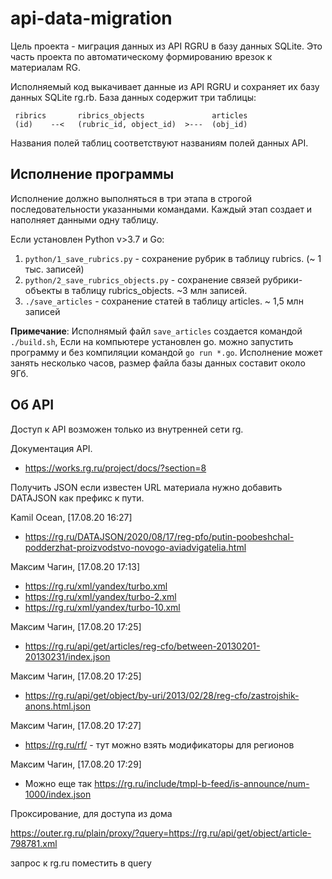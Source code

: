 # api-data-migration

Цель проекта - миграция данных из API RGRU в базу данных SQLite. 
Это часть проекта по автоматическому формированию врезок к материалам RG.


Исполняемый код выкачивает данные из API RGRU и сохраняет их базу данных SQLite rg.rb.
База данных содержит три таблицы:
```
 ribrics       ribrics_objects               articles
 (id)    --<   (rubric_id, object_id)  >---  (obj_id)

```
Названия полей таблиц соответствуют названиям полей данных API.

Исполнение программы
--------------
Исполнение должно выполняться в три этапа в строгой последовательности указанными командами. 
Каждый этап создает и наполняет данными одну таблицу. 

Если установлен Python v>3.7 и Go:

1. `python/1_save_rubrics.py` - сохранение рубрик в таблицу rubrics. (~ 1 тыс. записей)
2. `python/2_save_rubrics_objects.py` - сохранение связей рубрики-объекты в таблицу rubrics_objects. ~3 млн записей.
3. `./save_articles` - сохранение статей в таблицу articles. ~ 1,5 млн записей 



**Примечание**: Исполнямый файл `save_articles` создается командой `./build.sh`,
Если на компьютере установлен go. можно запустить программу и без компиляции командой `go run *.go`. 
Исполнение может занять несколько часов, размер файла базы данных составит около 9Гб.




## Об API

Доступ к API возможен только из внутренней сети rg.

Документация API.
- https://works.rg.ru/project/docs/?section=8

Получить JSON если известен URL материала нужно добавить DATAJSON
как префикс к пути. 

Kamil Ocean, [17.08.20 16:27]
- https://rg.ru/DATAJSON/2020/08/17/reg-pfo/putin-poobeshchal-podderzhat-proizvodstvo-novogo-aviadvigatelia.html

Максим Чагин, [17.08.20 17:13]

- https://rg.ru/xml/yandex/turbo.xml
- https://rg.ru/xml/yandex/turbo-2.xml
- https://rg.ru/xml/yandex/turbo-10.xml

Максим Чагин, [17.08.20 17:25]
- https://rg.ru/api/get/articles/reg-cfo/between-20130201-20130231/index.json

Максим Чагин, [17.08.20 17:25]
- https://rg.ru/api/get/object/by-uri/2013/02/28/reg-cfo/zastrojshik-anons.html.json

Максим Чагин, [17.08.20 17:27]
- https://rg.ru/rf/ - тут можно взять модификаторы для регионов

Максим Чагин, [17.08.20 17:29]
- Можно еще так https://rg.ru/include/tmpl-b-feed/is-announce/num-1000/index.json


Проксирование, для доступа из дома

https://outer.rg.ru/plain/proxy/?query=https://rg.ru/api/get/object/article-798781.xml

запрос к rg.ru поместить в query

<!-- 
<br><br><br>

--------------------------

Порядок работы
==============

1. Изменить код
2. Запустить докер
3. Проверить
4. Запушить
5. Отдеплоить


Команды
-------
В директории `sh/` находятся следующие команды для облегчения работы.


|   |   |
|---|---|
Подъем                                      | `sh/up.sh`
Приостановка контейнера                     | `sh/stop.sh`
Старт приостановленного контейнера          | `sh/start.sh`
Полный останов контейнера                   | `sh/down.sh`
Подготовка директории deploy                | `sh/build-deploy-directory.sh`
Деплой                                      | `sh/deploy.sh`

 -->
